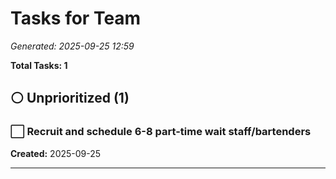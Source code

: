 # Tasks for Team

*Generated: 2025-09-25 12:59*

**Total Tasks: 1**

## ⚪ Unprioritized (1)

### ⬜ Recruit and schedule 6-8 part-time wait staff/bartenders

**Created:** 2025-09-25  

---

